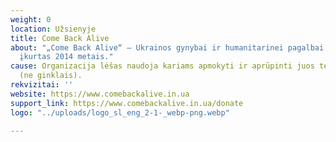```yaml
---
weight: 0
location: Užsienyje
title: Come Back Alive
about: "„Come Back Alive“ – Ukrainos gynybai ir humanitarinei pagalbai skirtas fondas,
  įkurtas 2014 metais."
cause: Organizacija lėšas naudoja kariams apmokyti ir aprūpinti juos technine įranga
  (ne ginklais).
rekvizitai: ''
website: https://www.comebackalive.in.ua
support_link: https://www.comebackalive.in.ua/donate
logo: "../uploads/logo_sl_eng_2-1-_webp-png.webp"

---
```

